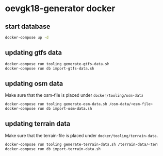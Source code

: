 # oevgk18-generator docker

## start database

``` bash
docker-compose up -d
```

## updating gtfs data

``` bash
docker-compose run tooling generate-gtfs-data.sh
docker-compose run db import-gtfs-data.sh
```

## updating osm data

Make sure that the osm-file is placed under `docker/tooling/osm-data`

``` bash
docker-compose run tooling generate-osm-data.sh /osm-data/<osm-file>
docker-compose run db import-osm-data.sh
```

## updating terrain data

Make sure that the terrain-file is placed under `docker/tooling/terrain-data`.

``` bash
docker-compose run tooling generate-terrain-data.sh /terrain-data/<terrain-file>
docker-compose run db import-terrain-data.sh

```